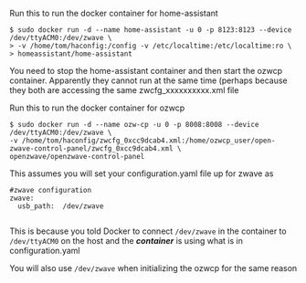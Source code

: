 
Run this to run the docker container for home-assistant

<pre><code>$ sudo docker run -d --name home-assistant -u 0 -p 8123:8123 --device /dev/ttyACM0:/dev/zwave \  
> -v /home/tom/haconfig:/config -v /etc/localtime:/etc/localtime:ro \  
> homeassistant/home-assistant
</code></pre>

You need to stop the home-assistant container and then start the ozwcp container.  Apparently they cannot run at the same time (perhaps because they both are accessing the same zwcfg_xxxxxxxxxx.xml file

Run this to run the docker container for ozwcp

<pre><code>$ sudo docker run -d --name ozw-cp -u 0 -p 8008:8008 --device /dev/ttyACM0:/dev/zwave \  
-v /home/tom/haconfig/zwcfg_0xcc9dcab4.xml:/home/ozwcp_user/open-zwave-control-panel/zwcfg_0xcc9dcab4.xml \  
openzwave/openzwave-control-panel
</code></pre>

This assumes you will set your configuration.yaml file up for zwave as
<pre><code>#zwave configuration  
zwave:
  usb_path:  /dev/zwave  
  </code></pre>
  
This is because you told Docker to connect <code>/dev/zwave</code> in the container to <code>/dev/ttyACM0</code> on the host and the <strong><em>container</em></strong> is using what is in configuration.yaml

You will also use <code>/dev/zwave</code> when initializing the ozwcp for the same reason
